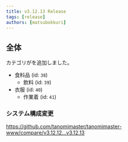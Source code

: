 ```yaml
---
title: v3.12.13 Release
tags: [release]
authors: [matsubokkuri]
---
```


<!-- truncate -->

## 全体

カテゴリがを追加しました。

- 食料品 (id: `38`)
  - 飲料 (id: `39`)
- 衣服 (id: `40`)
  - 作業着 (id: `41`)

### システム構成変更

https://github.com/tanomimaster/tanomimaster-www/compare/v3.12.12...v3.12.13
